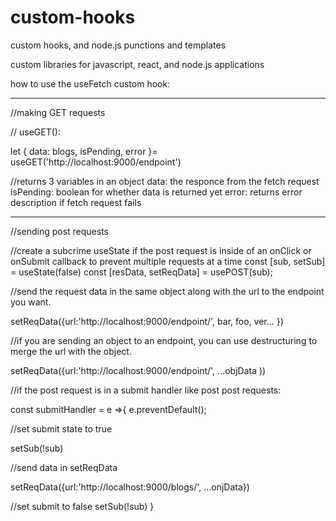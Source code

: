 # custom-hooks
custom hooks, and node.js punctions and templates

custom libraries for javascript, react, and node.js applications

how to use the useFetch custom hook:

________________________________________________________________________________________________________

//making GET requests

// useGET():

let { data: blogs, isPending, error }= useGET('http://localhost:9000/endpoint')

//returns 3 variables in an object data: the responce from the fetch request isPending: boolean for whether data is returned yet error: returns error description if fetch request fails

________________________________________________________________________________________________________

//sending post requests

//create a subcrime useState if the post request is inside of an onClick or onSubmit callback to prevent multiple requests at a time
const [sub, setSub] = useState(false) const [resData, setReqData] = usePOST(sub);

//send the request data in the same object along with the url to the endpoint you want.

setReqData({url:'http://localhost:9000/endpoint/', bar, foo, ver... })

//if you are sending an object to an endpoint, you can use destructuring to merge the url with the object.

setReqData({url:'http://localhost:9000/endpoint/', ...objData ))

//if the post request is in a submit handler like post post requests: 

const submitHandler = e =>{ e.preventDefault();

//set submit state to true 

setSub(!sub) 

//send data in setReqData 

setReqData({url:'http://localhost:9000/blogs/', ...onjData}) 

//set submit to false setSub(!sub) }
